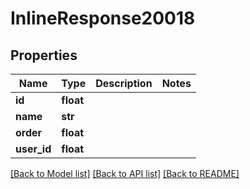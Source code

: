 # InlineResponse20018

## Properties
Name | Type | Description | Notes
------------ | ------------- | ------------- | -------------
**id** | **float** |  | 
**name** | **str** |  | 
**order** | **float** |  | 
**user_id** | **float** |  | 

[[Back to Model list]](../README.md#documentation-for-models) [[Back to API list]](../README.md#documentation-for-api-endpoints) [[Back to README]](../README.md)

